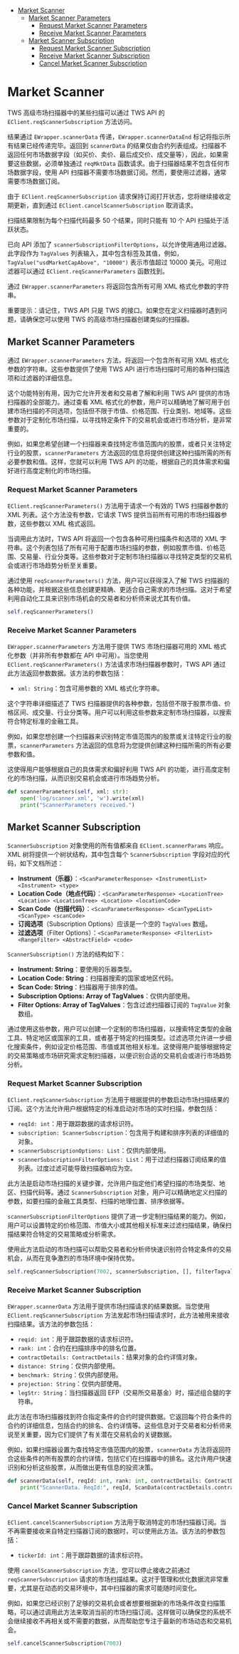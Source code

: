 - [Market Scanner](#market-scanner)
  - [Market Scanner Parameters](#market-scanner-parameters)
    - [Request Market Scanner Parameters](#request-market-scanner-parameters)
    - [Receive Market Scanner Parameters](#receive-market-scanner-parameters)
  - [Market Scanner Subscription](#market-scanner-subscription)
    - [Request Market Scanner Subscription](#request-market-scanner-subscription)
    - [Receive Market Scanner Subscription](#receive-market-scanner-subscription)
    - [Cancel Market Scanner Subscription](#cancel-market-scanner-subscription)


# Market Scanner

TWS 高级市场扫描器中的某些扫描可以通过 TWS API 的 `EClient.reqScannerSubscription` 方法访问。

结果通过 `EWrapper.scannerData` 传递，`EWrapper.scannerDataEnd` 标记将指示所有结果已经传递完毕。返回到 `scannerData` 的结果仅由合约列表组成。扫描器不返回任何市场数据字段（如买价、卖价、最后成交价、成交量等），因此，如果需要这些数据，必须单独通过 `reqMktData` 函数请求。由于扫描器结果不包含任何市场数据字段，使用 API 扫描器不需要市场数据订阅。然而，要使用过滤器，通常需要市场数据订阅。

由于 `EClient.reqScannerSubscription` 请求保持订阅打开状态，您将继续接收定期更新，直到通过 `EClient.cancelScannerSubscription` 取消请求。

扫描结果限制为每个扫描代码最多 50 个结果，同时只能有 10 个 API 扫描处于活跃状态。

已向 API 添加了 `scannerSubscriptionFilterOptions`，以允许使用通用过滤器。此字段作为 `TagValues` 列表输入，其中包含标签及其值，例如，`TagValue("usdMarketCapAbove", "10000")` 表示市值超过 10000 美元。可用过滤器可以通过 `EClient.reqScannerParameters` 函数找到。

通过 `EWrapper.scannerParameters` 将返回包含所有可用 XML 格式化参数的字符串。

重要提示：请记住，TWS API 只是 TWS 的接口。如果您在定义扫描器时遇到问题，请确保您可以使用 TWS 的高级市场扫描器创建类似的扫描器。

## Market Scanner Parameters

通过 `EWrapper.scannerParameters` 方法，将返回一个包含所有可用 XML 格式化参数的字符串。这些参数提供了使用 TWS API 进行市场扫描时可用的各种扫描选项和过滤器的详细信息。

这个功能特别有用，因为它允许开发者和交易者了解和利用 TWS API 提供的市场扫描器的全部能力。通过查看 XML 格式化的参数，用户可以精确地了解可用于创建市场扫描的不同选项，包括但不限于市值、价格范围、行业类别、地域等。这些参数对于定制化市场扫描，以寻找特定条件下的交易机会或进行市场分析，是非常重要的。

例如，如果您希望创建一个扫描器来查找特定市值范围内的股票，或者只关注特定行业的股票，`scannerParameters` 方法返回的信息将提供创建这种扫描所需的所有必要参数和值。这样，您就可以利用 TWS API 的功能，根据自己的具体需求和偏好进行高度定制化的市场扫描。

### Request Market Scanner Parameters 

`EClient.reqScannerParameters()` 方法用于请求一个有效的 TWS 扫描器参数的 XML 列表。这个方法没有参数，它请求 TWS 提供当前所有可用的市场扫描器参数，这些参数以 XML 格式返回。

当调用此方法时，TWS API 将返回一个包含各种可用扫描条件和选项的 XML 字符串。这个列表包括了所有可用于配置市场扫描的参数，例如股票市值、价格范围、交易量、行业分类等。这些参数对于定制市场扫描器以寻找特定类型的交易机会或进行市场趋势分析至关重要。

通过使用 `reqScannerParameters()` 方法，用户可以获得深入了解 TWS 扫描器的各种功能，并根据这些信息创建更精确、更适合自己需求的市场扫描。这对于希望利用自动化工具来识别市场机会的交易者和分析师来说尤其有价值。

```python
self.reqScannerParameters()
```

### Receive Market Scanner Parameters

`EWrapper.scannerParameters` 方法用于提供 TWS 市场扫描器可用的 XML 格式化参数（并非所有参数都在 API 中可用）。当您使用 `EClient.reqScannerParameters()` 方法请求市场扫描器参数时，TWS API 通过此方法返回参数数据。该方法的参数包括：

- `xml: String`：包含可用参数的 XML 格式化字符串。

这个字符串详细描述了 TWS 扫描器提供的各种参数，包括但不限于股票市值、价格区间、成交量、行业分类等。用户可以利用这些参数来定制市场扫描器，以搜索符合特定标准的金融工具。

例如，如果您想创建一个扫描器来识别特定市值范围内的股票或关注特定行业的股票，`scannerParameters` 方法返回的信息将为您提供创建这种扫描所需的所有必要参数和值。

这使得用户能够根据自己的具体需求和偏好利用 TWS API 的功能，进行高度定制化的市场扫描，从而识别交易机会或进行市场趋势分析。

```python
def scannerParameters(self, xml: str):
    open('log/scanner.xml', 'w').write(xml)
    print("ScannerParameters received.")
```

## Market Scanner Subscription

`ScannerSubscription` 对象使用的所有值都来自 `EClient.scannerParams` 响应。XML 树将提供一个树状结构，其中包含每个 `ScannerSubscription` 字段对应的代码，如下文档所述：

- **Instrument（乐器）**：`<ScanParameterResponse> <InstrumentList> <Instrument> <type>`
- **Location Code（地点代码）**：`<ScanParameterResponse> <LocationTree> <Location> <LocationTree> <Location> <locationCode>`
- **Scan Code（扫描代码）**：`<ScanParameterResponse> <ScanTypeList> <ScanType> <scanCode>`
- **订阅选项**（Subscription Options）应该是一个空的 `TagValues` 数组。
- **过滤选项**（Filter Options）：`<ScanParameterResponse> <FilterList> <RangeFilter> <AbstractField> <code>`

`ScannerSubscription()` 方法的结构如下：

- **Instrument: String**：要使用的乐器类型。
- **Location Code: String**：扫描器搜索的国家或地区代码。
- **Scan Code: String**：扫描器用于排序的值。
- **Subscription Options: Array of TagValues**：仅供内部使用。
- **Filter Options: Array of TagValues**：包含过滤扫描器订阅的 `TagValue` 对象数组。

通过使用这些参数，用户可以创建一个定制的市场扫描器，以搜索特定类型的金融工具、特定地区或国家的工具，或者基于特定的扫描类型。过滤选项允许进一步细化搜索条件，例如设定价格范围、市值或其他相关标准。这使得用户能够根据特定的交易策略或市场研究需求定制扫描器，以便识别合适的交易机会或进行市场趋势分析。

### Request Market Scanner Subscription

`EClient.reqScannerSubscription` 方法用于根据提供的参数启动市场扫描结果的订阅。这个方法允许用户根据特定的标准启动对市场的实时扫描，参数包括：

- `reqId: int`：用于跟踪数据的请求标识符。
- `subscription: ScannerSubscription`：包含用于构建和排序列表的详细值的对象。
- `scannerSubscriptionOptions: List`：仅供内部使用。
- `scannerSubscriptionFilterOptions: List`：用于过滤扫描器订阅结果的值列表。过度过滤可能导致扫描器响应为空。

此方法是启动市场扫描的关键步骤，允许用户指定他们希望扫描的市场类型、地区、扫描代码等。通过 `ScannerSubscription` 对象，用户可以精确地定义扫描的参数，如要扫描的金融工具类型、扫描的地理位置、排序依据等。

`scannerSubscriptionFilterOptions` 提供了进一步定制扫描结果的能力。例如，用户可以设置特定的价格范围、市值大小或其他相关标准来过滤扫描结果，确保扫描结果符合特定的交易策略或分析需求。

使用此方法启动的市场扫描可以帮助交易者和分析师快速识别符合特定条件的交易机会，从而在竞争激烈的市场环境中保持优势。

```python
self.reqScannerSubscription(7002, scannerSubscription, [], filterTagvalues)
```

### Receive Market Scanner Subscription

`EWrapper.scannerData` 方法用于提供市场扫描请求的结果数据。当您使用 `EClient.reqScannerSubscription` 方法发起市场扫描请求时，此方法被用来接收扫描结果。该方法的参数包括：

- `reqid: int`：用于跟踪数据的请求标识符。
- `rank: int`：合约在扫描排序中的排名位置。
- `contractDetails: ContractDetails`：结果对象的合约详情对象。
- `distance: String`：仅供内部使用。
- `benchmark: String`：仅供内部使用。
- `projection: String`：仅供内部使用。
- `legStr: String`：当扫描器返回 EFP（交易所交易基金）时，描述组合腿的字符串。

此方法在市场扫描器找到符合指定条件的合约时提供数据。它返回每个符合条件的合约的详细信息，包括合约的排名、合约详情等。这些信息对于交易者和分析师来说至关重要，因为它们提供了有关潜在交易机会的关键数据。

例如，如果扫描器设置为查找特定市值范围内的股票，`scannerData` 方法将返回符合这些条件的所有股票的合约详情，包括它们在扫描器中的排名。这允许用户快速识别和分析这些股票，从而做出更有信息的投资决策。

```python
def scannerData(self, reqId: int, rank: int, contractDetails: ContractDetails, distance: str, benchmark: str, projection: str, legsStr: str):
    print("ScannerData. ReqId:", reqId, ScanData(contractDetails.contract, rank, distance, benchmark, projection, legsStr))
```

### Cancel Market Scanner Subscription

`EClient.cancelScannerSubscription` 方法用于取消特定的市场扫描器订阅。当不再需要接收来自特定扫描器订阅的数据时，可以使用此方法。该方法的参数包括：

- `tickerId: int`：用于跟踪数据的请求标识符。

使用 `cancelScannerSubscription` 方法，您可以停止接收之前通过 `reqScannerSubscription` 请求的市场扫描结果。这对于管理和优化数据流非常重要，尤其是在动态的交易环境中，其中扫描器的需求可能随时间变化。

例如，如果您已经识别了足够的交易机会或者想要根据新的市场条件改变扫描策略，可以通过调用此方法来取消当前的市场扫描订阅。这样做可以确保您的系统不会继续接收不再相关或不需要的数据，从而帮助您专注于最新的市场动态和交易机会。

```python
self.cancelScannerSubscription(7003)
```

